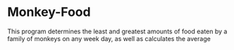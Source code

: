# Monkey-Food
This program determines the least and greatest amounts of food eaten by a family of monkeys on any week day, as well as calculates the average
